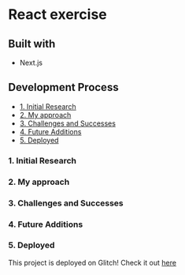 # React exercise

## Built with

* Next.js

## Development Process

* [1. Initial Research](#1-initial-planning)
* [2. My approach](#2-my-approach)
* [3. Challenges and Successes](#3-challenges-and-successes)
* [4. Future Additions](#4-future-additions)
* [5. Deployed](#5-deployed)

### 1. Initial Research

### 2. My approach

### 3. Challenges and Successes

### 4. Future Additions

### 5. Deployed
This project is deployed on Glitch! Check it out [here](https://aliciawyse-react-exercise.glitch.me/)
